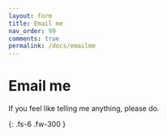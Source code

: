 ```yaml
---
layout: form
title: Email me
nav_order: 99
comments: true
permalink: /docs/emailme
---
```


# Email me
If you feel like telling me anything, please do.

{: .fs-6 .fw-300 }
